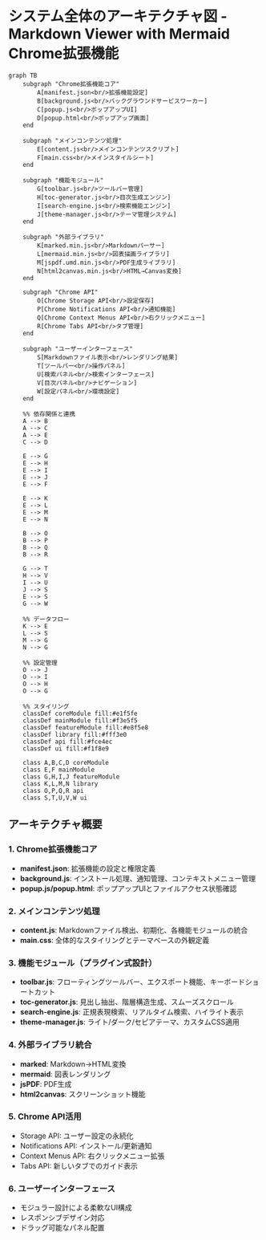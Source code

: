 # システム全体のアーキテクチャ図 - Markdown Viewer with Mermaid Chrome拡張機能

```mermaid
graph TB
    subgraph "Chrome拡張機能コア"
        A[manifest.json<br/>拡張機能設定]
        B[background.js<br/>バックグラウンドサービスワーカー]
        C[popup.js<br/>ポップアップUI]
        D[popup.html<br/>ポップアップ画面]
    end
    
    subgraph "メインコンテンツ処理"
        E[content.js<br/>メインコンテンツスクリプト]
        F[main.css<br/>メインスタイルシート]
    end
    
    subgraph "機能モジュール"
        G[toolbar.js<br/>ツールバー管理]
        H[toc-generator.js<br/>目次生成エンジン]
        I[search-engine.js<br/>検索機能エンジン]
        J[theme-manager.js<br/>テーマ管理システム]
    end
    
    subgraph "外部ライブラリ"
        K[marked.min.js<br/>Markdownパーサー]
        L[mermaid.min.js<br/>図表描画ライブラリ]
        M[jspdf.umd.min.js<br/>PDF生成ライブラリ]
        N[html2canvas.min.js<br/>HTML→Canvas変換]
    end
    
    subgraph "Chrome API"
        O[Chrome Storage API<br/>設定保存]
        P[Chrome Notifications API<br/>通知機能]
        Q[Chrome Context Menus API<br/>右クリックメニュー]
        R[Chrome Tabs API<br/>タブ管理]
    end
    
    subgraph "ユーザーインターフェース"
        S[Markdownファイル表示<br/>レンダリング結果]
        T[ツールバー<br/>操作パネル]
        U[検索パネル<br/>検索インターフェース]
        V[目次パネル<br/>ナビゲーション]
        W[設定パネル<br/>環境設定]
    end
    
    %% 依存関係と連携
    A --> B
    A --> C
    A --> E
    C --> D
    
    E --> G
    E --> H
    E --> I
    E --> J
    E --> F
    
    E --> K
    E --> L
    E --> M
    E --> N
    
    B --> O
    B --> P
    B --> Q
    B --> R
    
    G --> T
    H --> V
    I --> U
    J --> S
    E --> S
    G --> W
    
    %% データフロー
    K --> E
    L --> S
    M --> G
    N --> G
    
    %% 設定管理
    O --> J
    O --> I
    O --> H
    O --> G
    
    %% スタイリング
    classDef coreModule fill:#e1f5fe
    classDef mainModule fill:#f3e5f5
    classDef featureModule fill:#e8f5e8
    classDef library fill:#fff3e0
    classDef api fill:#fce4ec
    classDef ui fill:#f1f8e9
    
    class A,B,C,D coreModule
    class E,F mainModule
    class G,H,I,J featureModule
    class K,L,M,N library
    class O,P,Q,R api
    class S,T,U,V,W ui
```

## アーキテクチャ概要

### 1. Chrome拡張機能コア
- **manifest.json**: 拡張機能の設定と権限定義
- **background.js**: インストール処理、通知管理、コンテキストメニュー管理
- **popup.js/popup.html**: ポップアップUIとファイルアクセス状態確認

### 2. メインコンテンツ処理
- **content.js**: Markdownファイル検出、初期化、各機能モジュールの統合
- **main.css**: 全体的なスタイリングとテーマベースの外観定義

### 3. 機能モジュール（プラグイン式設計）
- **toolbar.js**: フローティングツールバー、エクスポート機能、キーボードショートカット
- **toc-generator.js**: 見出し抽出、階層構造生成、スムーズスクロール
- **search-engine.js**: 正規表現検索、リアルタイム検索、ハイライト表示
- **theme-manager.js**: ライト/ダーク/セピアテーマ、カスタムCSS適用

### 4. 外部ライブラリ統合
- **marked**: Markdown→HTML変換
- **mermaid**: 図表レンダリング
- **jsPDF**: PDF生成
- **html2canvas**: スクリーンショット機能

### 5. Chrome API活用
- Storage API: ユーザー設定の永続化
- Notifications API: インストール/更新通知
- Context Menus API: 右クリックメニュー拡張
- Tabs API: 新しいタブでのガイド表示

### 6. ユーザーインターフェース
- モジュラー設計による柔軟なUI構成
- レスポンシブデザイン対応
- ドラッグ可能なパネル配置